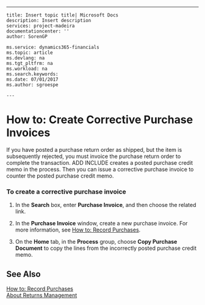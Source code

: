---
    title: Insert topic title| Microsoft Docs
    description: Insert description
    services: project-madeira
    documentationcenter: ''
    author: SorenGP

    ms.service: dynamics365-financials
    ms.topic: article
    ms.devlang: na
    ms.tgt_pltfrm: na
    ms.workload: na
    ms.search.keywords:
    ms.date: 07/01/2017
    ms.author: sgroespe

    ---
# How to: Create Corrective Purchase Invoices
If you have posted a purchase return order as shipped, but the item is subsequently rejected, you must invoice the purchase return order to complete the transaction. ADD INCLUDE<!--[!INCLUDE[navnow](../ApplicationDesign/includes/navnow_md.md)]--> creates a posted purchase credit memo in the process. Then you can issue a corrective purchase invoice to counter the posted purchase credit memo.  
  
### To create a corrective purchase invoice  
  
1.  In the **Search** box, enter **Purchase Invoice**, and then choose the related link.  
  
2.  In the **Purchase Invoice** window, create a new purchase invoice. For more information, see [How to: Record Purchases](../Finance/how-to-record-purchases.md).  
  
3.  On the **Home** tab, in the **Process** group, choose **Copy Purchase Document** to copy the lines from the incorrectly posted purchase credit memo.  
  
## See Also  
 [How to: Record Purchases](../Finance/how-to-record-purchases.md)   
 [About Returns Management](../Purchasing/about-returns-management.md)